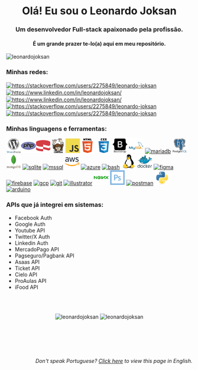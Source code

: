 <h1 align="center">Olá! Eu sou o Leonardo Joksan</h1>
<h3 align="center">Um desenvolvedor Full-stack apaixonado pela profissão.</h3>
<h4 align="center">É um grande prazer te-lo(a) aqui em meu repositório.</h4>

<p align="left"> <img src="https://komarev.com/ghpvc/?username=leonardojoksan&label=Profile%20views&color=0e75b6&style=flat-square&label=+Visualizações+do+perfil+" alt="leonardojoksan" /> </p>

<h3 align="left">Minhas redes:</h3>
<p align="left"> <a href="https://wa.me/+5511970180924" target="blank"><img align="center" src="https://raw.githubusercontent.com/rahuldkjain/github-profile-readme-generator/master/src/images/icons/Social/whatsapp.svg" alt="https://stackoverflow.com/users/2275849/leonardo-joksan" height="30" width="40" /></a><a href="https://www.linkedin.com/in/leonardojoksan/" target="blank"><img align="center" src="https://raw.githubusercontent.com/rahuldkjain/github-profile-readme-generator/master/src/images/icons/Social/linked-in-alt.svg" alt="https://www.linkedin.com/in/leonardojoksan/" height="30" width="40" /></a><a href="https://www.facebook.com/LeoJoksan" target="blank"><img align="center" src="https://raw.githubusercontent.com/rahuldkjain/github-profile-readme-generator/master/src/images/icons/Social/facebook.svg" alt="https://www.linkedin.com/in/leonardojoksan/" height="30" width="40" /></a><a href="https://stackoverflow.com/users/2275849/leonardo-joksan" target="blank"><img align="center" src="https://raw.githubusercontent.com/rahuldkjain/github-profile-readme-generator/master/src/images/icons/Social/stack-overflow.svg" alt="https://stackoverflow.com/users/2275849/leonardo-joksan" height="30" width="40" /></a><a href="https://join.skype.com/invite/GkXAm3Qw7Mgf" target="blank"><img align="center" src="https://raw.githubusercontent.com/rahuldkjain/github-profile-readme-generator/master/src/images/icons/Social/skype.svg" alt="https://stackoverflow.com/users/2275849/leonardo-joksan" height="30" width="40" /></a>    </p>

<h3 align="left">Minhas linguagens e ferramentas:</h3>
<p align="left">
    <a href=https://br.wordpress.org/ rel=noreferrer target=_blank><img alt=php height=40 src=https://raw.githubusercontent.com/devicons/devicon/master/icons/wordpress/wordpress-original.svg width=40></a><a href=https://www.php.net rel=noreferrer target=_blank><img alt=php height=40 src=https://raw.githubusercontent.com/devicons/devicon/master/icons/php/php-original.svg width=40></a><a href=https://cakephp.org/ rel=noreferrer target=_blank><img alt=php height=40 src=https://raw.githubusercontent.com/devicons/devicon/master/icons/cakephp/cakephp-original.svg width=40></a><a href=https://getcomposer.org/ rel=noreferrer target=_blank><img alt=php height=40 src=https://raw.githubusercontent.com/devicons/devicon/master/icons/composer/composer-original.svg width=40></a><a href=https://developer.mozilla.org/en-US/docs/Web/JavaScript rel=noreferrer target=_blank><img alt=javascript height=40 src=https://raw.githubusercontent.com/devicons/devicon/master/icons/javascript/javascript-original.svg width=40></a><a href=https://www.w3.org/html/ rel=noreferrer target=_blank><img alt=html5 height=40 src=https://raw.githubusercontent.com/devicons/devicon/master/icons/html5/html5-original-wordmark.svg width=40></a>    <a href=https://www.w3schools.com/css/ rel=noreferrer target=_blank><img alt=css3 height=40 src=https://raw.githubusercontent.com/devicons/devicon/master/icons/css3/css3-original-wordmark.svg width=40></a>    <a href=https://getbootstrap.com rel=noreferrer target=_blank><img alt=bootstrap height=40 src=https://raw.githubusercontent.com/devicons/devicon/master/icons/bootstrap/bootstrap-plain-wordmark.svg width=40></a>    <a href=https://www.mysql.com/ rel=noreferrer target=_blank><img alt=mysql height=40 src=https://raw.githubusercontent.com/devicons/devicon/master/icons/mysql/mysql-original-wordmark.svg width=40></a>    <a href=https://mariadb.org/ rel=noreferrer target=_blank><img alt=mariadb height=40 src=https://www.vectorlogo.zone/logos/mariadb/mariadb-icon.svg width=40></a>    <a href=https://www.postgresql.org rel=noreferrer target=_blank><img alt=postgresql height=40 src=https://raw.githubusercontent.com/devicons/devicon/master/icons/postgresql/postgresql-original-wordmark.svg width=40></a>    <a href=https://www.mongodb.com/ rel=noreferrer target=_blank><img alt=mongodb height=40 src=https://raw.githubusercontent.com/devicons/devicon/master/icons/mongodb/mongodb-original-wordmark.svg width=40></a>    <a href=https://www.sqlite.org/ rel=noreferrer target=_blank><img alt=sqlite height=40 src=https://www.vectorlogo.zone/logos/sqlite/sqlite-icon.svg width=40></a>    <a href=https://www.microsoft.com/en-us/sql-server rel=noreferrer target=_blank><img alt=mssql height=40 src=https://www.svgrepo.com/show/303229/microsoft-sql-server-logo.svg width=40></a>    <a href=https://aws.amazon.com rel=noreferrer target=_blank><img alt=aws height=40 src=https://raw.githubusercontent.com/devicons/devicon/master/icons/amazonwebservices/amazonwebservices-original-wordmark.svg width=40></a>    <a href=https://azure.microsoft.com/en-in/ rel=noreferrer target=_blank><img alt=azure height=40 src=https://www.vectorlogo.zone/logos/microsoft_azure/microsoft_azure-icon.svg width=40></a>    <a href=https://www.gnu.org/software/bash/ rel=noreferrer target=_blank><img alt=bash height=40 src=https://www.vectorlogo.zone/logos/gnu_bash/gnu_bash-icon.svg width=40></a>    <a href=https://www.linux.org/ rel=noreferrer target=_blank><img alt=linux height=40 src=https://raw.githubusercontent.com/devicons/devicon/master/icons/linux/linux-original.svg width=40></a>    <a href=https://www.docker.com/ rel=noreferrer target=_blank><img alt=docker height=40 src=https://raw.githubusercontent.com/devicons/devicon/master/icons/docker/docker-original-wordmark.svg width=40></a>    <a href=https://www.figma.com/ rel=noreferrer target=_blank><img alt=figma height=40 src=https://www.vectorlogo.zone/logos/figma/figma-icon.svg width=40></a>    <a href=https://firebase.google.com/ rel=noreferrer target=_blank><img alt=firebase height=40 src=https://www.vectorlogo.zone/logos/firebase/firebase-icon.svg width=40></a>    <a href=https://cloud.google.com rel=noreferrer target=_blank><img alt=gcp height=40 src=https://www.vectorlogo.zone/logos/google_cloud/google_cloud-icon.svg width=40></a>    <a href=https://git-scm.com/ rel=noreferrer target=_blank><img alt=git height=40 src=https://www.vectorlogo.zone/logos/git-scm/git-scm-icon.svg width=40></a>    <a href=https://www.adobe.com/in/products/illustrator.html rel=noreferrer target=_blank><img alt=illustrator height=40 src=https://www.vectorlogo.zone/logos/adobe_illustrator/adobe_illustrator-icon.svg width=40></a>    <a href=https://www.nginx.com rel=noreferrer target=_blank><img alt=nginx height=40 src=https://raw.githubusercontent.com/devicons/devicon/master/icons/nginx/nginx-original.svg width=40></a>    <a href=https://www.photoshop.com/en rel=noreferrer target=_blank><img alt=photoshop height=40 src=https://raw.githubusercontent.com/devicons/devicon/master/icons/photoshop/photoshop-line.svg width=40></a>    <a href=https://postman.com rel=noreferrer target=_blank><img alt=postman height=40 src=https://www.vectorlogo.zone/logos/getpostman/getpostman-icon.svg width=40></a>    <a href=https://www.python.org rel=noreferrer target=_blank><img alt=python height=40 src=https://raw.githubusercontent.com/devicons/devicon/master/icons/python/python-original.svg width=40></a>    <a href=https://www.arduino.cc/ rel=noreferrer target=_blank><img alt=arduino height=40 src=https://cdn.worldvectorlogo.com/logos/arduino-1.svg width=40></a>
</p>
<h3 align="left">APIs que já integrei em sistemas:</h3>
<p align="left">
    <ul>
        <li>Facebook Auth</li>
        <li>Google Auth</li>
        <li>Youtube API</li>
        <li>Twitter/X Auth</li>
        <li>Linkedin Auth</li>
        <li>MercadoPago API</li>
        <li>Pagseguro/Pagbank API</li>
        <li>Asaas API</li>
        <li>Ticket API</li>
        <li>Cielo API</li>
        <li>ProAulas API</li>
        <li>iFood API</li>
    </ul>
</p>
<br><br>
<p align="center"><img align="center" src="https://github-readme-stats.vercel.app/api?username=leonardojoksan&show_icons=true&locale=pt-br" alt="leonardojoksan" />  <img align="center" src="https://github-readme-streak-stats.herokuapp.com/?user=leonardojoksan&locale=pt-br" alt="leonardojoksan" /></p>


<br><br><br><br>
<h6 align="right">Don't speak Portuguese? <a href=https://github.com/LeonardoJoksan/LeonardoJoksan/blob/main/README-EN.md rel=noreferrer target=_blank>Click here</a> to view this page in English.</h6>
<br><br><br><br>